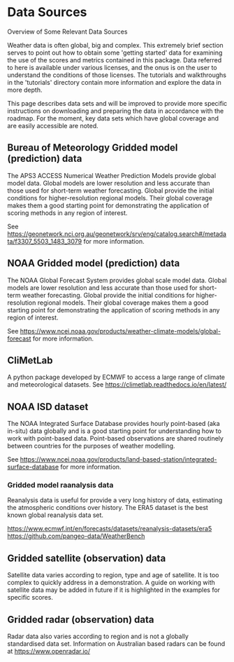 # Data Sources

Overview of Some Relevant Data Sources

Weather data is often global, big and complex. This extremely brief section serves to point out how to obtain some 'getting started' data for examining the use of the scores and metrics contained in this package. Data referred to here is available under various licenses, and the onus is on the user to understand the conditions of those licenses. The tutorials and walkthroughs in the 'tutorials' directory contain more information and explore the data in more depth.

This page describes data sets and will be improved to provide more specific instructions on downloading and preparing the data in accordance with the roadmap. For the moment, key data sets which have global coverage and are easily accessible are noted.

## Bureau of Meteorology Gridded model (prediction) data
The APS3 ACCESS Numerical Weather Prediction Models provide global model data. Global models are lower resolution and less accurate than those used for short-term weather forecasting. Global provide the initial conditions for higher-resolution regional models. Their global coverage makes them a good starting point for demonstrating the application of scoring methods in any region of interest.

See https://geonetwork.nci.org.au/geonetwork/srv/eng/catalog.search#/metadata/f3307_5503_1483_3079 for more information.

## NOAA Gridded model (prediction) data
The NOAA Global Forecast System provides global scale model data. Global models are lower resolution and less accurate than those used for short-term weather forecasting. Global provide the initial conditions for higher-resolution regional models. Their global coverage makes them a good starting point for demonstrating the application of scoring methods in any region of interest.

See https://www.ncei.noaa.gov/products/weather-climate-models/global-forecast for more information.

## CliMetLab
A python package developed by ECMWF to access a large range of climate and meteorological datasets. See https://climetlab.readthedocs.io/en/latest/

## NOAA ISD dataset
The NOAA Integrated Surface Database provides hourly point-based (aka in-situ) data globally and is a good starting point for understanding how to work with point-based data. Point-based observations are shared routinely between countries for the purposes of weather modelling.

See https://www.ncei.noaa.gov/products/land-based-station/integrated-surface-database for more information.

### Gridded model raanalysis data
Reanalysis data is useful for provide a very long history of data, estimating the atmospheric conditions over history. The ERA5 dataset is the best known global reanalysis data set.

https://www.ecmwf.int/en/forecasts/datasets/reanalysis-datasets/era5
https://github.com/pangeo-data/WeatherBench

## Gridded satellite (observation) data
Satellite data varies according to region, type and age of satellite. It is too complex to quickly address in a demonstration. A guide on working with satellite data may be added in future if it is highlighted in the examples for specific scores.

## Gridded radar (observation) data
Radar data also varies according to region and is not a globally standardised data set. Information on Australian based radars can be found at https://www.openradar.io/



